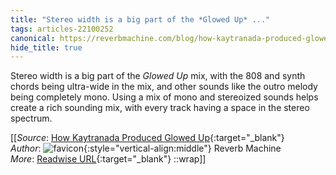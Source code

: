 ```yaml
---
title: "Stereo width is a big part of the *Glowed Up* ..."
tags: articles-22100252
canonical: https://reverbmachine.com/blog/how-kaytranada-produced-glowed-up/
hide_title: true
---
```


Stereo width is a big part of the *Glowed Up* mix, with the 808 and synth chords being ultra-wide in the mix, and other sounds like the outro melody being completely mono. Using a mix of mono and stereoized sounds helps create a rich sounding mix, with every track having a space in the stereo spectrum.


[[_Source_: [How Kaytranada Produced Glowed Up](https://reverbmachine.com/blog/how-kaytranada-produced-glowed-up/){:target="_blank"}<br>
_Author_: ![favicon](https://s2.googleusercontent.com/s2/favicons?domain=reverbmachine.com){:style="vertical-align:middle"} Reverb Machine<br>
_More_: [Readwise URL](https://readwise.io/open/435813957){:target="_blank"}
::wrap]]